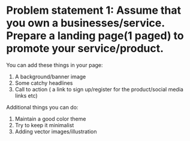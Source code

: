 # Problem statement 1: Assume that you own a businesses/service. Prepare a landing page(1 paged) to promote your service/product.

You can add these things in your page:
1. A background/banner image
2. Some catchy headlines
3. Call to action ( a link to sign up/register for the product/social media links etc) 

Additional things you can do:
1. Maintain a good color theme
2. Try to keep it minimalist
3. Adding vector images/illustration
